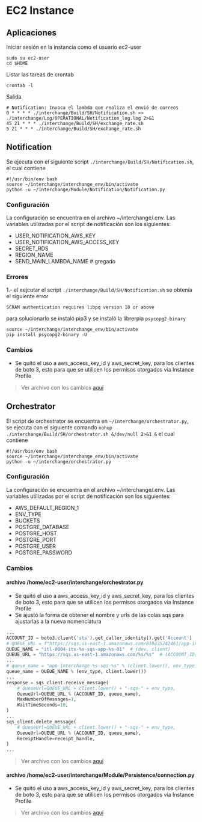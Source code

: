 # EC2 Instance

## Aplicaciones

Iniciar sesión en la instancia como el usuario ec2-user

```shell
sudo su ec2-user
cd $HOME
```

Listar las tareas de crontab

```shell
crontab -l
```

Salida

```shell
# Notification: Invoca el lambda que realiza el envió de correos
0 * * * * ./interchange/Build/SH/Notification.sh >> ./interchange/Log/OPERATIONAL/Notification_log.log 2>&1
45 21 * * * ./interchange/Build/SH/exchange_rate.sh
5 21 * * * ./interchange/Build/SH/exchange_rate.sh
```

## Notification

Se ejecuta con el siguiente script `./interchange/Build/SH/Notification.sh`, el cual contiene

```shell
#!/usr/bin/env bash
source ~/interchange/interchange_env/bin/activate
python -u ~/interchange/Module/Notification/Notification.py
```

### Configuración

La configuración se encuentra en el archivo ~/interchange/.env. Las variables utilizadas por el script de notificación
son los siguientes:

- USER_NOTIFICATION_AWS_KEY
- USER_NOTIFICATION_AWS_ACCESS_KEY
- SECRET_RDS
- REGION_NAME
- SEND_MAIN_LAMBDA_NAME # gregado

### Errores

1.- el eejcutar el script `./interchange/Build/SH/Notification.sh` se obtenía el siguiente error

```shell
SCRAM authentication requires libpq version 10 or above
```

para solucionarlo se instaló pip3 y se instaló la librerpia `psycopg2-binary`

```shell
source ~/interchange/interchange_env/bin/activate
pip install psycopg2-binary -U
```

### Cambios

- Se quitó el uso a aws_access_key_id y aws_secret_key, para los clientes de boto 3, esto para que se utilicen los
  permisos otorgados via Instance Profile

> Ver archivo con los cambios [aquí](src/orchestrator.py)

## Orchestrator

El script de orchestrator se encuentra en `~/interchange/orchestrator.py`, se ejecuta con el siguiente comando
`nohup ./interchange/Build/SH/orchestrator.sh &/dev/null 2>&1 &` el cual contiene

```shell
#!/usr/bin/env bash
source ~/interchange/interchange_env/bin/activate
python -u ~/interchange/orchestrator.py
```

### Configuración

La configuración se encuentra en el archivo ~/interchange/.env. Las variables utilizadas por el script de notificación
son los siguientes:

- AWS_DEFAULT_REGION_1
- ENV_TYPE
- BUCKETS
- POSTGRE_DATABASE
- POSTGRE_HOST
- POSTGRE_PORT
- POSTGRE_USER
- POSTGRE_PASSWORD

### Cambios

#### archivo /home/ec2-user/interchange/orchestrator.py

- Se quitó el uso a aws_access_key_id y aws_secret_key, para los clientes de boto 3, esto para que se utilicen los
  permisos otorgados via Instance Profile
- Se ajustó la forma de obtener el nombre y urls de las colas sqs para ajustarlas a la nueva nomenclatura

```python
...
ACCOUNT_ID = boto3.client('sts').get_caller_identity().get('Account')
# QUEUE_URL = f"https://sqs.us-east-1.amazonaws.com/818835242461/app-interchange-"
QUEUE_NAME = "itl-0004-itx-%s-sqs-app-%s-01"  # (dev, client)
QUEUE_URL = "https://sqs.us-east-1.amazonaws.com/%s/%s"  # (ACCOUNT_ID, QUEUE_NAME)
...
# queue_name = "app-interchange-%s-sqs-%s" % (client.lower(), env_type)
queue_name = QUEUE_NAME % (env_type, client.lower())
...
response = sqs_client.receive_message(
    # QueueUrl=QUEUE_URL + client.lower() + "-sqs-" + env_type,
    QueueUrl=QUEUE_URL % (ACCOUNT_ID, queue_name),
    MaxNumberOfMessages=1,
    WaitTimeSeconds=10,
)
...
sqs_client.delete_message(
    # QueueUrl=QUEUE_URL + client.lower() + "-sqs-" + env_type,
    QueueUrl=QUEUE_URL % (ACCOUNT_ID, queue_name),
    ReceiptHandle=receipt_handle,
)
...
```

> Ver archivo con los cambios [aquí](src/orchestrator.py)

#### archivo /home/ec2-user/interchange/Module/Persistence/connection.py

- Se quitó el uso a aws_access_key_id y aws_secret_key, para los clientes de boto 3, esto para que se utilicen los
  permisos otorgados via Instance Profile

> Ver archivo con los cambios [aquí](src/persistence_connection.py)